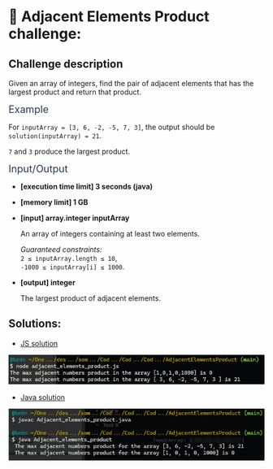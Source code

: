 # :large_blue_diamond: Adjacent Elements Product challenge:

## Challenge description
<div class="markdown -arial"><p>Given an array of integers, find the pair of adjacent elements that has the largest product and return that product.</p>
<p><span class="markdown--header" style="color:#2b3b52;font-size:1.4em">Example</span></p>
<p>For <code>inputArray = [3, 6, -2, -5, 7, 3]</code>, the output should be<br>
<code>solution(inputArray) = 21</code>.</p>
<p><code>7</code> and <code>3</code> produce the largest product.</p>
<p><span class="markdown--header" style="color:#2b3b52;font-size:1.4em">Input/Output</span></p>
<ul>
<li>
<p><strong>[execution time limit] 3 seconds (java)</strong></p>
</li>
<li>
<p><strong>[memory limit] 1 GB</strong></p>
</li>
<li>
<p><strong>[input] array.integer inputArray</strong></p>
<p>An array of integers containing at least two elements.</p>
<p><em>Guaranteed constraints:</em><br>
<code>2 ≤ inputArray.length ≤ 10</code>,<br>
<code>-1000 ≤ inputArray[i] ≤ 1000</code>.</p>
</li>
<li>
<p><strong>[output] integer</strong></p>
<p>The largest product of adjacent elements.</p>
</li>
</ul>
</div>

## Solutions:

- [JS solution](Adjacent_elements_product.js)

![JS Execution](adjacent_elements_product_js.png)

- [Java solution](Adjacent_elements_product.java)
 
![Java Execution](adjacent_elements_product_java.png)
